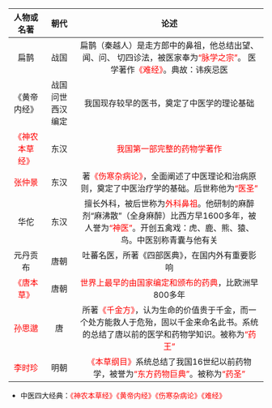
|              人物或名著               |       朝代        |                             论述                             |
| :-----------------------------------: | :---------------: | :----------------------------------------------------------: |
|                 扁鹊                  |       战国        | 扁鹊（秦越人）是走方郎中的鼻祖，他总结出望、闻、问、 切四诊法，被医家奉为<font color=red>“脉学之宗”</font>。 医学著作<font color=red>《难经》</font>。典故：讳疾忌医 |
|             《黄帝内经》              | 战国问世 西汉编定 |          我国现存较早的医书，奠定了中医学的理论基础          |
| <font color=red>《神农本草经》</font> |       东汉        |      <font color=red>我国第一部完整的药物学著作</font>       |
|     <font color=red>张仲景</font>     |       东汉        | 著<font color=red>《伤寒杂病论》</font>，全面阐述了中医理论和治病原则，奠定了中医治疗学的基础。后世称他为<font color=red>“医圣”</font> |
|                 华佗                  |       东汉        | 擅长外科，被后世称为<font color=red>外科鼻祖</font>。他研制的麻醉剂“麻沸散”（全身麻醉）比西方早1600多年，被人誉为<font color=red>“神医”</font>。开创五禽戏：虎、鹿、熊、猿、鸟。中医别称青囊与他有关 |
|               元丹贡布                |       唐朝        |        吐蕃名医，所著《四部医典》，在国内外有重要影响        |
|   <font color=red>《唐本草》</font>   |       唐朝        | <font color=red>世界上最早的由国家编定和颁布的药典</font>，比欧洲早800多年 |
|     <font color=red>孙思邈</font>     |        唐         | 所著<font color=red>《千金方》</font>，认为生命的价值贵于千金，而一个处方能救人于危殆，固以千金来命名此书。系统的总结了唐以前的医学和药物学知识。被称为<font color=red>“药王”</font> |
|     <font color=red>李时珍</font>     |       明朝        | <font color=red>《本草纲目》</font>系统总结了我国16世纪以前药物学，被誉为<font color=red>“东方药物巨典”</font>。被称为<font color=red>“药圣”</font> |

- 中医四大经典：<font color=red>《神农本草经》《黄帝内经》《伤寒杂病论》《难经》</font>